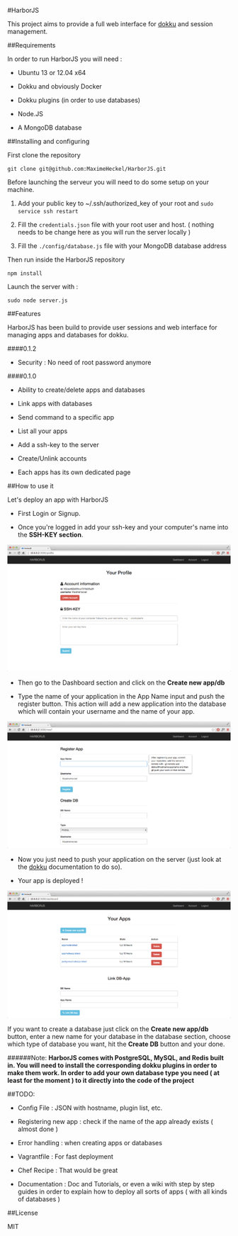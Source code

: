 #HarborJS

This project aims to provide a full web interface for [dokku](https://github.com/progrium/dokku) and session management.

##Requirements

In order to run HarborJS you will need :

- Ubuntu 13 or 12.04 x64 

- Dokku and obviously Docker

- Dokku plugins (in order to use databases)

- Node.JS

- A MongoDB database 


##Installing and configuring


First clone the repository

```
git clone git@github.com:MaximeHeckel/HarborJS.git
```

Before launching the serveur you will need to do some setup on your machine.

1. Add your public key to ~/.ssh/authorized_key of your root and <code>sudo service ssh restart</code>

2. Fill the <code>credentials.json</code> file with your root user and host. ( nothing needs to be change here as you will run the server locally )

3. Fill the <code>./config/database.js</code> file with your MongoDB database address


Then run inside the HarborJS repository

```
npm install 

```


Launch the server with : 

```
sudo node server.js
```

##Features


HarborJS has been build to provide user sessions and web interface for managing apps and databases for dokku.

####0.1.2

- Security :  No need of root password anymore

####0.1.0

- Ability to create/delete apps and databases

- Link apps with databases

- Send command to a specific app

- List all your apps

- Add a ssh-key to the server

- Create/Unlink accounts

- Each apps has its own dedicated page


##How to use it


Let's deploy an app with HarborJS

- First Login or Signup. 

- Once you're logged in add your ssh-key and your computer's name into the **SSH-KEY section**.

<img src="/public/img/HarborJS.png">

- Then go to the Dashboard section and click on the **Create new app/db** 

- Type the name of your application in the App Name input
and push the register button. This action will add a new application into the database which will contain your username and the name of your app.

<img src="/public/img/HarborJS2.png">

- Now you just need to push your application on the server (just look at the [dokku](https://github.com/progrium/dokku) documentation to do so).

- Your app is deployed !

<img src="/public/img/HarborJS3.png">


If you want to create a database just click on the **Create new app/db** button, enter a new name for your database in the database section, choose which type of database you want, hit the **Create DB** button and your done.


######Note: 
<strong>HarborJS comes with PostgreSQL, MySQL, and Redis built in. You will need to install the corresponding dokku plugins in order to make them work. In order to add your own database type you need ( at least for the moment ) to it directly into the code of the project</strong> 

##TODO:

- Config File : JSON with hostname, plugin list, etc.

- Registering new app : check if the name of the app already exists ( almost done )

- Error handling : when creating apps or databases

- Vagrantfile : For fast deployment

- Chef Recipe : That would be great

- Documentation : Doc and Tutorials, or even a wiki with step by step guides in order to explain how to deploy all sorts of apps ( with all kinds of databases )


##License

MIT
